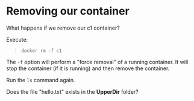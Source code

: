 # Removing our container

What happens if we remove our c1 container?

Execute:

> `docker rm -f c1`

The `-f` option will perform a "force removal" of a running container. It will stop the container (if it is running) and then remove the container.

Run the `ls` command again. 

Does the file "hello.txt" exists in the **UpperDir** folder?